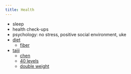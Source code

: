 ```yaml
---
title: Health
---
```



* sleep
* health check-ups
* psychology: no stress, positive social environment, uke
* [diet](https://nutritionsource.hsph.harvard.edu/healthy-eating-plate)
  * [fiber](https://www.matvaretabellen.no/en/dietary-fibre/)
* [taiji](/2025/01/06/taijiquan.html)
  * [chen](/2025/04/04/chen.html)
  * [40 levels](/2025/01/05/taijiquan-40-levels.html)
  * [double weight](/2024/01/09/taiji-double-weight.html)
